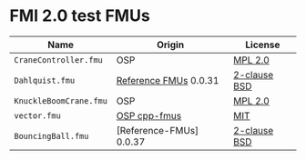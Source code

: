 # FMI 2.0 test FMUs

| Name                   | Origin                  | License                                  |
|------------------------|-------------------------|------------------------------------------|
| `CraneController.fmu`  | OSP                     | [MPL 2.0](../../../LICENSE)              |
| `Dahlquist.fmu`        | [Reference FMUs] 0.0.31 | [2-clause BSD](./reference-fmus_LICENSE) |
| `KnuckleBoomCrane.fmu` | OSP                     | [MPL 2.0](../../../LICENSE)              |
| `vector.fmu`           | [OSP cpp-fmus]          | [MIT](./osp_cpp-fmus_LICENSE)            |
| `BouncingBall.fmu`     | [Reference-FMUs] 0.0.37 | [2-clause BSD](./BouncingBall_LICENSE)   |


[OSP cpp-fmus]: https://github.com/open-simulation-platform/cpp-fmus
[Reference FMUs]: https://github.com/modelica/Reference-FMUs
